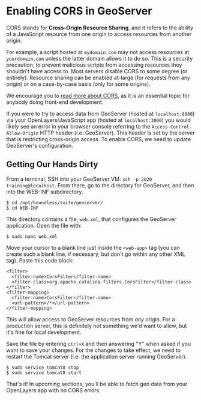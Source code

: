 # Enabling CORS in GeoServer

CORS stands for **Cross-Origin Resource Sharing**, and it refers to the ability of a JavaScript resource from one origin to access resources from another origin.

For example, a script hosted at `mydomain.com` may not access resources at `yourdomain.com` unless the latter domain allows it to do so. This is a security precaution, to prevent malicious scripts from accessing resources they shouldn't have access to. Most servers disable CORS to some degree \(or entirely\). Resource sharing can be enabled at-large \(for requests from any origin\) or on a case-by-case basis \(only for some origins\).

We encourage you to [read more about CORS](https://developer.mozilla.org/en-US/docs/Web/HTTP/CORS), as it is an essential topic for anybody doing front-end development.

If you were to try to access data from GeoServer \(hosted at `localhost:8080`\) via your OpenLayers/JavaScript app \(hosted at `localhost:3000`\) you would likely see an error in  your browser console referring to the `Access-Control-Allow-Origin` HTTP header \(i.e. GeoServer\). This header is set by the server that is restricting cross-origin access. To enable CORS, we need to update GeoServer's configuration.

## Getting Our Hands Dirty

From a terminal, SSH into your GeoServer VM: `ssh -p 2020 training@localhost`. From there, go to the directory for GeoServer, and then into the WEB-INF subdirectory.

```
$ cd /opt/boundless/suite/geoserver/
$ cd WEB-INF
```

This directory contains a file, `web.xml`, that configures the GeoServer application. Open the file with:

```
$ sudo nano web.xml
```

Move your cursor to a blank line just inside the `<web-app>` tag \(you can create such a blank line, if necessary, but don't go within any other XML tag\). Paste this code block:

```
<filter>
  <filter-name>CorsFilter</filter-name>
  <filter-class>org.apache.catalina.filters.CorsFilter</filter-class>
</filter>
<filter-mapping>
  <filter-name>CorsFilter</filter-name>
  <url-pattern>/*</url-pattern>
</filter-mapping>
```

This will allow access to GeoServer resources from _any_ origin. For a production server, this is definitely not something we'd want to allow, but it's fine for local development.

Save the file by entering `ctrl+X` and then answering "Y" when asked if you want to save your changes. For the changes to take effect, we need to restart the Tomcat server \(i.e. the application server running GeoServer\).

```
$ sudo service tomcat8 stop
$ sudo service tomcat8 start
```

That's it! In upcoming sections, you'll be able to fetch geo data from your OpenLayers app with no CORS errors.

